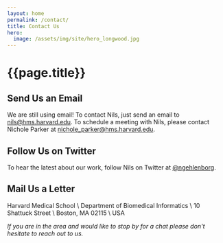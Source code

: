 ```yaml
---
layout: home
permalink: /contact/
title: Contact Us
hero:
  image: /assets/img/site/hero_longwood.jpg
---
```


# {{page.title}}

## Send Us an Email

We are still using email! To contact Nils, just send an email to [nils@hms.harvard.edu](mailto:nils@hms.harvard.edu). To schedule a meeting with Nils, please contact Nichole Parker at [nichole_parker@hms.harvard.edu](mailto:nichole_parker@hms.harvard.edu).

## Follow Us on Twitter

To hear the latest about our work, follow Nils on Twitter at [@ngehlenborg](https://twitter.com/ngehlenborg).

## Mail Us a Letter

Harvard Medical School \\
Department of Biomedical Informatics \\
10 Shattuck Street \\
Boston, MA 02115 \\
USA

_If you are in the area and would like to stop by for a chat please don't hesitate to reach out to us._
